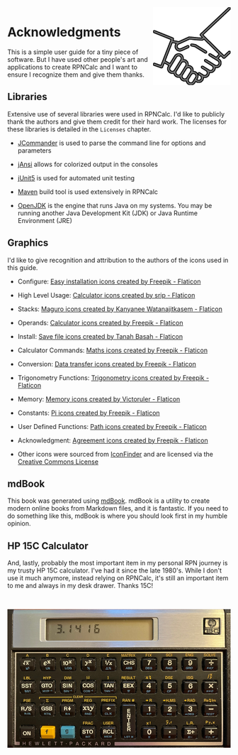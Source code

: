 <img align="right" width="175" src="../Images/Acknowledgment.png">

# Acknowledgments

This is a simple user guide for a tiny piece of software.  But I have used other people's art and applications to create RPNCalc and I want to ensure I recognize them
and give them thanks.

## Libraries

Extensive use of several libraries were used in RPNCalc.  I'd like to publicly thank the authors and give them credit for their hard work. The licenses for these libraries
is detailed in the `Licenses` chapter.

- [JCommander](ttps://jcommander.org) is used to parse the command line for options and parameters

- [jAnsi](https://github.com/fusesource/jansi) allows for colorized output in the consoles

- [jUnit5](https://github.com/junit-team/junit5) is used for automated unit testing

- [Maven](https://maven.apache.org/) build tool is used extensively in RPNCalc

- [OpenJDK](https://adoptium.net) is the engine that runs Java on my systems.  You may be running another Java Development Kit (JDK) or Java Runtime Environment (JRE)

## Graphics

I'd like to give recognition and attribution to the authors of the icons used in this guide.

- Configure: <a href="https://www.flaticon.com/free-icons/easy-installation" title="easy installation icons">Easy installation icons created by Freepik - Flaticon</a>

- High Level Usage: <a href="https://www.flaticon.com/free-icons/calculator" title="calculator icons">Calculator icons created by srip - Flaticon</a>

- Stacks: <a href="https://www.flaticon.com/free-icons/maguro" title="maguro icons">Maguro icons created by Kanyanee Watanajitkasem - Flaticon</a>

- Operands: <a href="https://www.flaticon.com/free-icons/calculator" title="calculator icons">Calculator icons created by Freepik - Flaticon</a>

- Install: <a href="https://www.flaticon.com/free-icons/save-file" title="save file icons">Save file icons created by Tanah Basah - Flaticon</a>

- Calculator Commands: <a href="https://www.flaticon.com/free-icons/maths" title="maths icons">Maths icons created by Freepik - Flaticon</a>

- Conversion: <a href="https://www.flaticon.com/free-icons/data-transfer" title="data transfer icons">Data transfer icons created by Freepik - Flaticon</a>

- Trigonometry Functions: <a href="https://www.flaticon.com/free-icons/trigonometry" title="trigonometry icons">Trigonometry icons created by Freepik - Flaticon</a>

- Memory: <a href="https://www.flaticon.com/free-icons/memory" title="memory icons">Memory icons created by Victoruler - Flaticon</a>

- Constants: <a href="https://www.flaticon.com/free-icons/pi" title="Pi icons">Pi icons created by Freepik - Flaticon</a>

- User Defined Functions: <a href="https://www.flaticon.com/free-icons/path" title="path icons">Path icons created by Freepik - Flaticon</a>

- Acknowledgment: <a href="https://www.flaticon.com/free-icons/agreement" title="agreement icons">Agreement icons created by Freepik - Flaticon</a>

- Other icons were sourced from [IconFinder](https://iconfinder.com) and are licensed via the [Creative Commons License](https://creativecommons.org/licenses/)

## mdBook

This book was generated using [mdBook](https://github.com/rust-lang/mdBook).  mdBook is a utility to create modern online books from Markdown 
files, and it is fantastic.  If you need to do something like this, mdBook is where you should look first in my humble opinion.

## HP 15C Calculator

And, lastly, probably the most important item in my personal RPN journey is my trusty HP 15C calculator.  I've had it since the late 1980's.  While I 
don't use it much anymore, instead relying on RPNCalc, it's still an important item to me and always in my desk drawer.  Thanks 15C!

<br><p align="center"> <img width="600" src ="../Images/HP15C.jpg">